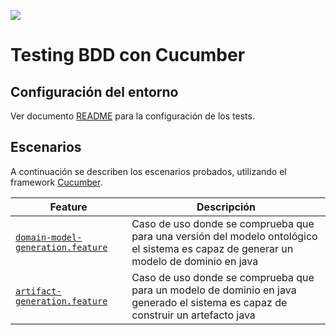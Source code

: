 ![](../images/logos_feder.png)

# Testing BDD con Cucumber

## Configuración del entorno

Ver documento [README](https://github.com/HerculesCRUE/ib-asio-docs-/blob/master/common/testing/testing.md) para la configuración de los tests.

## Escenarios

A continuación se describen los escenarios probados, utilizando el framework [Cucumber](https://cucumber.io/docs/cucumber/).

| Feature                                                     | Descripción                                                                                                                                          |
| ----------------------------------------------------------- | ------------------------------------------------------------------------------------------------------- |
| [`domain-model-generation.feature`](../src/test/features/domain-model-generation.feature) | Caso de uso donde se comprueba que para una versión del modelo ontológico el sistema es capaz de generar un modelo de dominio en java  |
| [`artifact-generation.feature`](../src/test/features/artifact-generation.feature) | Caso de uso donde se comprueba que para un modelo de dominio en java generado el sistema es capaz de construir un artefacto java |
